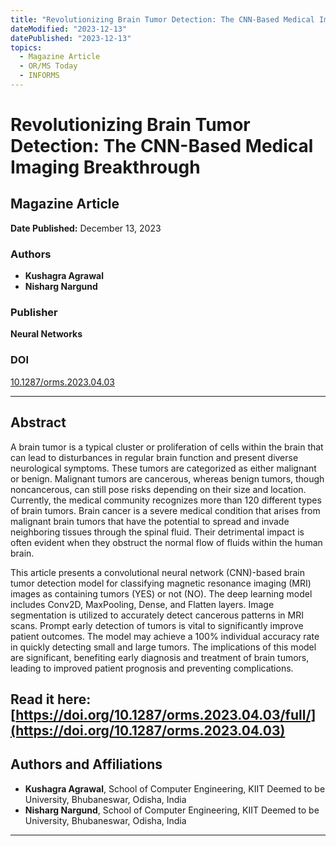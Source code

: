 ```yaml
---
title: "Revolutionizing Brain Tumor Detection: The CNN-Based Medical Imaging Breakthrough"
dateModified: "2023-12-13"
datePublished: "2023-12-13"
topics:
  - Magazine Article
  - OR/MS Today
  - INFORMS
---
```


# Revolutionizing Brain Tumor Detection: The CNN-Based Medical Imaging Breakthrough

## Magazine Article

**Date Published:** December 13, 2023

### Authors
- **Kushagra Agrawal**
- **Nisharg Nargund**

### Publisher
**Neural Networks**

### DOI
[10.1287/orms.2023.04.03](https://doi.org/10.1287/orms.2023.04.03)

---

## Abstract
A brain tumor is a typical cluster or proliferation of cells within the brain that can lead to disturbances in regular brain function and present diverse neurological symptoms. These tumors are categorized as either malignant or benign. Malignant tumors are cancerous, whereas benign tumors, though noncancerous, can still pose risks depending on their size and location. Currently, the medical community recognizes more than 120 different types of brain tumors. Brain cancer is a severe medical condition that arises from malignant brain tumors that have the potential to spread and invade neighboring tissues through the spinal fluid. Their detrimental impact is often evident when they obstruct the normal flow of fluids within the human brain.

This article presents a convolutional neural network (CNN)-based brain tumor detection model for classifying magnetic resonance imaging (MRI) images as containing tumors (YES) or not (NO). The deep learning model includes Conv2D, MaxPooling, Dense, and Flatten layers. Image segmentation is utilized to accurately detect cancerous patterns in MRI scans. Prompt early detection of tumors is vital to significantly improve patient outcomes. The model may achieve a 100% individual accuracy rate in quickly detecting small and large tumors. The implications of this model are significant, benefiting early diagnosis and treatment of brain tumors, leading to improved patient prognosis and preventing complications.

Read it here: [https://doi.org/10.1287/orms.2023.04.03/full/](https://doi.org/10.1287/orms.2023.04.03)
---

## Authors and Affiliations

- **Kushagra Agrawal**, School of Computer Engineering, KIIT Deemed to be University, Bhubaneswar, Odisha, India
- **Nisharg Nargund**, School of Computer Engineering, KIIT Deemed to be University, Bhubaneswar, Odisha, India

---
